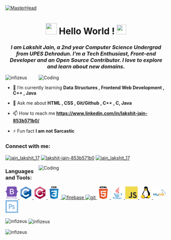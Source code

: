 [![MasterHead](https://1.bp.blogspot.com/-7A4WynwLsMw/XbBpCXG8fHI/AAAAAAAAMt4/uOa1bpLskYgrwGbllhSu2SDj_Mig8SXJQCLcBGAsYHQ/s1600/2000_600px.gif)](https://rishavchanda.io)
<h1 align="center"><img src="https://c.tenor.com/SNL9_xhZl9oAAAAi/waving-hand-joypixels.gif" width="35px" height="35px" alt=""> Hello World ! <img src="https://c.tenor.com/fmM4QaupL4wAAAAj/earth-png.gif" alr="" width="30px" height="30px"></h1>
<h3 align="center"><i>I am Lakshit Jain, a 2nd year Computer Science Undergrad from UPES Dehradun. I'm a Tech Enthusiast, Front-end Developer and an Open Source Contributor. I love to explore and learn about new domains.</i></h3>
<img align="right" alt="Coding" width="400" src="https://cdn.dribbble.com/users/1162077/screenshots/3848914/programmer.gif" style="display: block;">


<p align="left"><img src="https://komarev.com/ghpvc/?username=infizeus&label=Profile%20views&color=0e75b6&style=flat" alt="infizeus" /> </p>

<!-- <p align="left"> <a href="https://twitter.com/jain_lakshit_17" target="blank"><img src="https://img.shields.io/twitter/follow/jain_lakshit_17?logo=twitter&style=for-the-badge" alt="jain_lakshit_17" /></a> </p> -->

- 🌱 I’m currently learning **Data Structures , Frontend Web Development , C++ , Java**

- 💬 Ask me about **HTML , CSS , Git/Github , C++ , C, Java**

- 📫 How to reach me **https://www.linkedin.com/in/lakshit-jain-853b571b0/**

- ⚡ Fun fact **I am not Sarcastic**



<h3 align="left">Connect with me:</h3>
<p align="left">
<a href="https://twitter.com/jain_lakshit_17" target="blank"><img align="center" src="https://raw.githubusercontent.com/rahuldkjain/github-profile-readme-generator/master/src/images/icons/Social/twitter.svg" alt="jain_lakshit_17" height="30" width="40" /></a>
<a href="https://linkedin.com/in/lakshit-jain-853b571b0" target="blank"><img align="center" src="https://raw.githubusercontent.com/rahuldkjain/github-profile-readme-generator/master/src/images/icons/Social/linked-in-alt.svg" alt="lakshit-jain-853b571b0" height="30" width="40" /></a>
<a href="https://instagram.com/jain_lakshit_17" target="blank"><img align="center" src="https://raw.githubusercontent.com/rahuldkjain/github-profile-readme-generator/master/src/images/icons/Social/instagram.svg" alt="jain_lakshit_17" height="30" width="40" /></a>
</p>

<img align="right" alt="Coding" width="400" src="https://im2.ezgif.com/tmp/ezgif-2-dc05f5ea99.gif" style="display: block;">

<h3 align="left">Languages and Tools:</h3>
<p align="left"> <a href="https://getbootstrap.com" target="_blank" rel="noreferrer"> <img src="https://raw.githubusercontent.com/devicons/devicon/master/icons/bootstrap/bootstrap-plain-wordmark.svg" alt="bootstrap" width="40" height="40"/> </a> <a href="https://www.cprogramming.com/" target="_blank" rel="noreferrer"> <img src="https://raw.githubusercontent.com/devicons/devicon/master/icons/c/c-original.svg" alt="c" width="40" height="40"/> </a> <a href="https://www.w3schools.com/cpp/" target="_blank" rel="noreferrer"> <img src="https://raw.githubusercontent.com/devicons/devicon/master/icons/cplusplus/cplusplus-original.svg" alt="cplusplus" width="40" height="40"/> </a> <a href="https://www.w3schools.com/css/" target="_blank" rel="noreferrer"> <img src="https://raw.githubusercontent.com/devicons/devicon/master/icons/css3/css3-original-wordmark.svg" alt="css3" width="40" height="40"/> </a> <a href="https://firebase.google.com/" target="_blank" rel="noreferrer"> <img src="https://www.vectorlogo.zone/logos/firebase/firebase-icon.svg" alt="firebase" width="40" height="40"/> </a> <a href="https://git-scm.com/" target="_blank" rel="noreferrer"> <img src="https://www.vectorlogo.zone/logos/git-scm/git-scm-icon.svg" alt="git" width="40" height="40"/> </a> <a href="https://www.w3.org/html/" target="_blank" rel="noreferrer"> <img src="https://raw.githubusercontent.com/devicons/devicon/master/icons/html5/html5-original-wordmark.svg" alt="html5" width="40" height="40"/> </a> <a href="https://www.java.com" target="_blank" rel="noreferrer"> <img src="https://raw.githubusercontent.com/devicons/devicon/master/icons/java/java-original.svg" alt="java" width="40" height="40"/> </a> <a href="https://developer.mozilla.org/en-US/docs/Web/JavaScript" target="_blank" rel="noreferrer"> <img src="https://raw.githubusercontent.com/devicons/devicon/master/icons/javascript/javascript-original.svg" alt="javascript" width="40" height="40"/> </a> <a href="https://www.linux.org/" target="_blank" rel="noreferrer"> <img src="https://raw.githubusercontent.com/devicons/devicon/master/icons/linux/linux-original.svg" alt="linux" width="40" height="40"/> </a> <a href="https://www.mysql.com/" target="_blank" rel="noreferrer"> <img src="https://raw.githubusercontent.com/devicons/devicon/master/icons/mysql/mysql-original-wordmark.svg" alt="mysql" width="40" height="40"/> </a> <a href="https://www.photoshop.com/en" target="_blank" rel="noreferrer"> <img src="https://raw.githubusercontent.com/devicons/devicon/master/icons/photoshop/photoshop-line.svg" alt="photoshop" width="40" height="40"/> </a> </p>

<p><img align="left" src="https://github-readme-stats.vercel.app/api/top-langs?username=infizeus&show_icons=true&locale=en&layout=compact" alt="infizeus" /></p>

<p>&nbsp;<img align="center" src="https://github-readme-stats.vercel.app/api?username=infizeus&show_icons=true&locale=en" alt="infizeus" /></p>

<p><img align="center" src="https://github-readme-streak-stats.herokuapp.com/?user=infizeus&" alt="infizeus" /></p>
